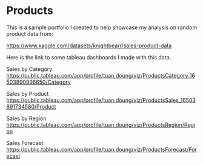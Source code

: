# Products

This is a sample portfolio I created to help showcase my analysis on random product data from:

https://www.kaggle.com/datasets/knightbearr/sales-product-data

Here is the link to some tableau dashboards I made with this data.

Sales by Category
https://public.tableau.com/app/profile/tuan.doung/viz/ProductsCategory_16503890996650/Category

Sales by Product
https://public.tableau.com/app/profile/tuan.doung/viz/ProductsSales_16503891734580/Product

Sales by Region
https://public.tableau.com/app/profile/tuan.doung/viz/ProductsRegion/Region

Sales Forecast
https://public.tableau.com/app/profile/tuan.doung/viz/ProductsForecast/Forecast
